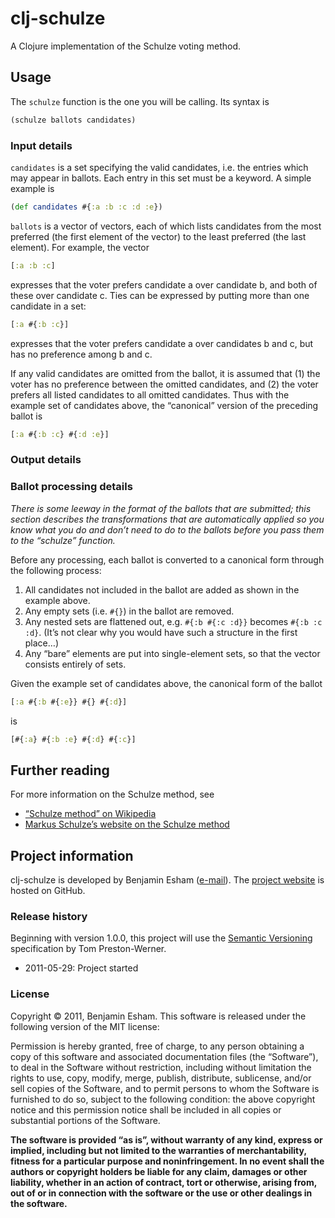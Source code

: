 # clj-schulze

A Clojure implementation of the Schulze voting method.

## Usage

The `schulze` function is the one you will be calling. Its syntax is

```clojure
(schulze ballots candidates)
```

<!--

The return value of this function is ...

-->

### Input details

`candidates` is a set specifying the valid candidates, i.e. the entries which may appear in ballots.  Each entry in this set must be a keyword.  A simple example is

```clojure
(def candidates #{:a :b :c :d :e})
```

`ballots` is a vector of vectors, each of which lists candidates from the most preferred (the first element of the vector) to the least preferred (the last element).  For example, the vector

```clojure
[:a :b :c]
```

expresses that the voter prefers candidate a over candidate b, and both of these over candidate c.  Ties can be expressed by putting more than one candidate in a set:

```clojure
[:a #{:b :c}]
```

expresses that the voter prefers candidate a over candidates b and c, but has no preference among b and c.

If any valid candidates are omitted from the ballot, it is assumed that (1) the voter has no preference between the omitted candidates, and (2) the voter prefers all listed candidates to all omitted candidates.  Thus with the example set of candidates above, the “canonical” version of the preceding ballot is

```clojure
[:a #{:b :c} #{:d :e}]
```

### Output details

<!-- TODO: write the parts of the program that actually produce output so that this section can be written -->

### Ballot processing details

*There is some leeway in the format of the ballots that are submitted; this section describes the transformations that are automatically applied so you know what you do and don’t need to do to the ballots before you pass them to the “schulze” function.*

Before any processing, each ballot is converted to a canonical form through the following process:

1. All candidates not included in the ballot are added as shown in the example above.
2. Any empty sets (i.e. `#{}`) in the ballot are removed.
3. Any nested sets are flattened out, e.g. `#{:b #{:c :d}}` becomes `#{:b :c :d}`.  (It’s not clear why you would have such a structure in the first place…)
4. Any “bare” elements are put into single-element sets, so that the vector consists entirely of sets.

Given the example set of candidates above, the canonical form of the ballot

```clojure
[:a #{:b #{:e}} #{} #{:d}]
```

is

```clojure
[#{:a} #{:b :e} #{:d} #{:c}]
```

## Further reading

For more information on the Schulze method, see

* [“Schulze method” on Wikipedia](http://en.wikipedia.org/wiki/Schulze_method)
* [Markus Schulze’s website on the Schulze method](http://m-schulze.webhop.net/)

## Project information

clj-schulze is developed by Benjamin Esham ([e-mail](mailto:bdesham@gmail.com)).  The [project website](https://github.com/bdesham/clj-schulze) is hosted on GitHub.

### Release history

Beginning with version 1.0.0, this project will use the [Semantic Versioning](http://semver.org/) specification by Tom Preston-Werner.

* 2011-05-29: Project started

### License

Copyright © 2011, Benjamin Esham. This software is released under the following version of the MIT license:

Permission is hereby granted, free of charge, to any person obtaining a copy of this software and associated documentation files (the “Software”), to deal in the Software without restriction, including without limitation the rights to use, copy, modify, merge, publish, distribute, sublicense, and/or sell copies of the Software, and to permit persons to whom the Software is furnished to do so, subject to the following condition: the above copyright notice and this permission notice shall be included in all copies or substantial portions of the Software.

**The software is provided “as is”, without warranty of any kind, express or implied, including but not limited to the warranties of merchantability, fitness for a particular purpose and noninfringement. In no event shall the authors or copyright holders be liable for any claim, damages or other liability, whether in an action of contract, tort or otherwise, arising from, out of or in connection with the software or the use or other dealings in the software.**
